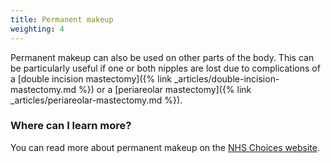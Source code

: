 ```yaml
---
title: Permanent makeup
weighting: 4
---
```


Permanent makeup can also be used on other parts of the body. This can be particularly useful if one or both nipples are lost due to complications of a [double incision mastectomy]({% link _articles/double-incision-mastectomy.md %}) or a [periareolar mastectomy]({% link _articles/periareolar-mastectomy.md %}).

### Where can I learn more?

You can read more about permanent makeup on the [NHS Choices website](http://www.nhs.uk/Conditions/cosmetic-treatments-guide/Pages/permanent-make-up.aspx).
